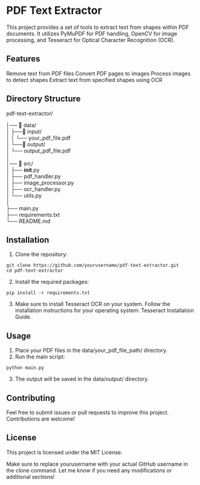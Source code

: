 # PDF Text Extractor
This project provides a set of tools to extract text from shapes within PDF documents. It utilizes PyMuPDF for PDF handling, OpenCV for image processing, and Tesseract for Optical Character Recognition (OCR).

## Features
Remove text from PDF files
Convert PDF pages to images
Process images to detect shapes
Extract text from specified shapes using OCR

## Directory Structure

pdf-text-extractor/

│── 📂 data/                      
│   ├──📂 input/                        
│   │  └── your_pdf_file.pdf  
│   └──📂 output/  
│      └── output_pdf_file.pdf      
│        
│── 📂 src/                              
│   ├── __init__.py           
│   ├── pdf_handler.py             
│   ├── image_processor.py                
│   ├── ocr_handler.py                
│   └── utils.py                     
│        
├── main.py                      
├── requirements.txt                  
└── README.md                        


## Installation
1. Clone the repository:
````
git clone https://github.com/yourusername/pdf-text-extractor.git
cd pdf-text-extractor
````

2. Install the required packages:
````
pip install -r requirements.txt
````
3. Make sure to install Tesseract OCR on your system. Follow the installation instructions for your operating system: Tesseract Installation Guide.

## Usage
1. Place your PDF files in the data/your_pdf_file_path/ directory.
2. Run the main script:
````
python main.py
````
3. The output will be saved in the data/output/ directory.
   
## Contributing
Feel free to submit issues or pull requests to improve this project. Contributions are welcome!

## License
This project is licensed under the MIT License.

Make sure to replace yourusername with your actual GitHub username in the clone command. Let me know if you need any modifications or additional sections!


